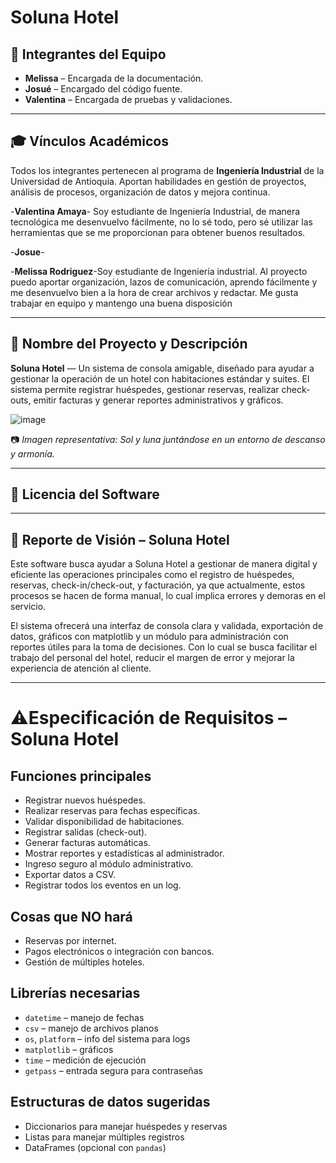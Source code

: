 Soluna Hotel
=============
## 👥 Integrantes del Equipo

- **Melissa** – Encargada de la documentación.
- **Josué** – Encargado del código fuente.
- **Valentina** – Encargada de pruebas y validaciones.

---

## 🎓 Vínculos Académicos

Todos los integrantes pertenecen al programa de **Ingeniería Industrial** de la Universidad de Antioquia. Aportan habilidades en gestión de proyectos, análisis de procesos, organización de datos y mejora continua.

-**Valentina Amaya**- Soy estudiante de Ingeniería Industrial, de manera tecnológica me desenvuelvo fácilmente, no lo sé todo, pero sé utilizar las herramientas que se me proporcionan para obtener buenos resultados.

-**Josue**- 

-**Melissa Rodriguez**-Soy estudiante de Ingeniería industrial. Al proyecto puedo aportar organización, lazos de comunicación, aprendo fácilmente y me desenvuelvo bien a la hora de crear archivos y redactar. Me gusta trabajar en equipo y mantengo una buena disposición  


---

## 🌟 Nombre del Proyecto y Descripción

**Soluna Hotel** — Un sistema de consola amigable, diseñado para ayudar a gestionar la operación de un hotel con habitaciones estándar y suites. El sistema permite registrar huéspedes, gestionar reservas, realizar check-outs, emitir facturas y generar reportes administrativos y gráficos.

![image](https://github.com/user-attachments/assets/e25c471b-bf48-4ae6-b0ad-d51aef687aad)

📷 *Imagen representativa: Sol y luna juntándose en un entorno de descanso y armonía.* 

---

## 🔐 Licencia del Software



 ---

## 👀 Reporte de Visión – Soluna Hotel

Este software busca ayudar a Soluna Hotel a gestionar de manera digital y eficiente las operaciones principales como el registro de huéspedes, reservas, check-in/check-out, y facturación, ya que actualmente, estos procesos se hacen de forma manual, lo cual implica errores y demoras en el servicio.

El sistema ofrecerá una interfaz de consola clara y validada, exportación de datos, gráficos con matplotlib y un módulo para administración con reportes útiles para la toma de decisiones. Con lo cual se busca facilitar el trabajo del personal del hotel, reducir el margen de error y mejorar la experiencia de atención al cliente.

 ---

 # ⚠️Especificación de Requisitos – Soluna Hotel

## Funciones principales

- Registrar nuevos huéspedes.
- Realizar reservas para fechas específicas.
- Validar disponibilidad de habitaciones.
- Registrar salidas (check-out).
- Generar facturas automáticas.
- Mostrar reportes y estadísticas al administrador.
- Ingreso seguro al módulo administrativo.
- Exportar datos a CSV.
- Registrar todos los eventos en un log.

## Cosas que NO hará

- Reservas por internet.
- Pagos electrónicos o integración con bancos.
- Gestión de múltiples hoteles.

## Librerías necesarias

- `datetime` – manejo de fechas
- `csv` – manejo de archivos planos
- `os`, `platform` – info del sistema para logs
- `matplotlib` – gráficos
- `time` – medición de ejecución
- `getpass` – entrada segura para contraseñas

## Estructuras de datos sugeridas

- Diccionarios para manejar huéspedes y reservas
- Listas para manejar múltiples registros
- DataFrames (opcional con `pandas`)


